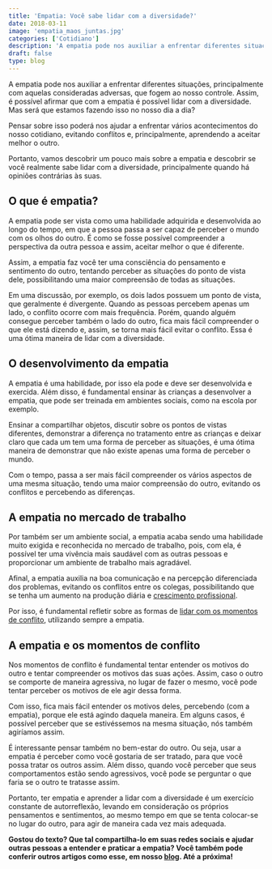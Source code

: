 ```yaml
---
title: 'Empatia: Você sabe lidar com a diversidade?'
date: 2018-03-11
image: 'empatia_maos_juntas.jpg'
categories: ['Cotidiano']
description: 'A empatia pode nos auxiliar a enfrentar diferentes situações, principalmente com aquelas consideradas adversas, que fogem ao nosso controle.'
draft: false
type: blog
---
```


A empatia pode nos auxiliar a enfrentar diferentes situações, principalmente com aquelas consideradas adversas, que fogem ao nosso controle. Assim, é possível afirmar que com a empatia é possível lidar com a diversidade. Mas será que estamos fazendo isso no nosso dia a dia?

Pensar sobre isso poderá nos ajudar a enfrentar vários acontecimentos do nosso cotidiano, evitando conflitos e, principalmente, aprendendo a aceitar melhor o outro.

Portanto, vamos descobrir um pouco mais sobre a empatia e descobrir se você realmente sabe lidar com a diversidade, principalmente quando há opiniões contrárias às suas.

## **O que é empatia?**

A empatia pode ser vista como uma habilidade adquirida e desenvolvida ao longo do tempo, em que a pessoa passa a ser capaz de perceber o mundo com os olhos do outro. É como se fosse possível compreender a perspectiva da outra pessoa e assim, aceitar melhor o que é diferente.

Assim, a empatia faz você ter uma consciência do pensamento e sentimento do outro, tentando perceber as situações do ponto de vista dele, possibilitando uma maior compreensão de todas as situações.

Em uma discussão, por exemplo, os dois lados possuem um ponto de vista, que geralmente é divergente. Quando as pessoas percebem apenas um lado, o conflito ocorre com mais frequência. Porém, quando alguém consegue perceber também o lado do outro, fica mais fácil compreender o que ele está dizendo e, assim, se torna mais fácil evitar o conflito. Essa é uma ótima maneira de lidar com a diversidade.

## **O desenvolvimento da empatia**

A empatia é uma habilidade, por isso ela pode e deve ser desenvolvida e exercida. Além disso, é fundamental ensinar às crianças a desenvolver a empatia, que pode ser treinada em ambientes sociais, como na escola por exemplo.

Ensinar a compartilhar objetos, discutir sobre os pontos de vistas diferentes, demonstrar a diferença no tratamento entre as crianças e deixar claro que cada um tem uma forma de perceber as situações, é uma ótima maneira de demonstrar que não existe apenas uma forma de perceber o mundo.

Com o tempo, passa a ser mais fácil compreender os vários aspectos de uma mesma situação, tendo uma maior compreensão do outro, evitando os conflitos e percebendo as diferenças.

## **A empatia no mercado de trabalho**

Por também ser um ambiente social, a empatia acaba sendo uma habilidade muito exigida e reconhecida no mercado de trabalho, pois, com ela, é possível ter uma vivência mais saudável com as outras pessoas e proporcionar um ambiente de trabalho mais agradável.

Afinal, a empatia auxilia na boa comunicação e na percepção diferenciada dos problemas, evitando os conflitos entre os colegas, possibilitando que se tenha um aumento na produção diária e [crescimento profissional](/crescer-no-trabalho/).

Por isso, é fundamental refletir sobre as formas de [lidar com os momentos de conflito](https://envolverde.cartacapital.com.br/como-lidar-com-os-conflitos/), utilizando sempre a empatia.

## **A empatia e os momentos de conflito**

Nos momentos de conflito é fundamental tentar entender os motivos do outro e tentar compreender os motivos das suas ações. Assim, caso o outro se comporte de maneira agressiva, no lugar de fazer o mesmo, você pode tentar perceber os motivos de ele agir dessa forma.

Com isso, fica mais fácil entender os motivos deles, percebendo (com a empatia), porque ele está agindo daquela maneira. Em alguns casos, é possível perceber que se estivéssemos na mesma situação, nós também agiríamos assim.

É interessante pensar também no bem-estar do outro. Ou seja, usar a empatia é perceber como você gostaria de ser tratado, para que você possa tratar os outros assim. Além disso, quando você perceber que seus comportamentos estão sendo agressivos, você pode se perguntar o que faria se o outro te tratasse assim.

Portanto, ter empatia e aprender a lidar com a diversidade é um exercício constante de autorreflexão, levando em consideração os próprios pensamentos e sentimentos, ao mesmo tempo em que se tenta colocar-se no lugar do outro, para agir de maneira cada vez mais adequada.

**Gostou do texto? Que tal compartilha-lo em suas redes sociais e ajudar outras pessoas a entender e praticar a empatia? Você também pode conferir outros artigos como esse, em nosso [blog](/blog/). Até a próxima!**
